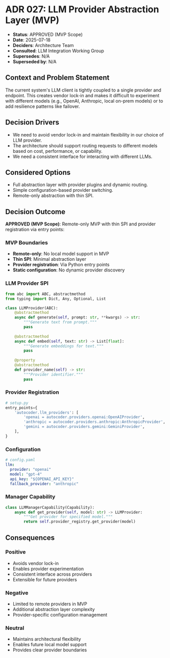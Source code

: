# ADR 027: LLM Provider Abstraction Layer (MVP)

*   **Status**: APPROVED (MVP Scope)
*   **Date**: 2025-07-18
*   **Deciders**: Architecture Team
*   **Consulted**: LLM Integration Working Group
*   **Supersedes**: N/A
*   **Superseded by**: N/A

## Context and Problem Statement

The current system's LLM client is tightly coupled to a single provider and endpoint. This creates vendor lock-in and makes it difficult to experiment with different models (e.g., OpenAI, Anthropic, local on-prem models) or to add resilience patterns like failover.

## Decision Drivers

*   We need to avoid vendor lock-in and maintain flexibility in our choice of LLM provider.
*   The architecture should support routing requests to different models based on cost, performance, or capability.
*   We need a consistent interface for interacting with different LLMs.

## Considered Options

*   Full abstraction layer with provider plugins and dynamic routing.
*   Simple configuration-based provider switching.
*   Remote-only abstraction with thin SPI.

## Decision Outcome

**APPROVED (MVP Scope)**: Remote-only MVP with thin SPI and provider registration via entry points:

### MVP Boundaries
- **Remote-only**: No local model support in MVP
- **Thin SPI**: Minimal abstraction layer
- **Provider registration**: Via Python entry points
- **Static configuration**: No dynamic provider discovery

### LLM Provider SPI
```python
from abc import ABC, abstractmethod
from typing import Dict, Any, Optional, List

class LLMProvider(ABC):
    @abstractmethod
    async def generate(self, prompt: str, **kwargs) -> str:
        """Generate text from prompt."""
        pass
    
    @abstractmethod
    async def embed(self, text: str) -> List[float]:
        """Generate embeddings for text."""
        pass
    
    @property
    @abstractmethod
    def provider_name(self) -> str:
        """Provider identifier."""
        pass
```

### Provider Registration
```python
# setup.py
entry_points={
    'autocoder.llm_providers': [
        'openai = autocoder.providers.openai:OpenAIProvider',
        'anthropic = autocoder.providers.anthropic:AnthropicProvider',
        'gemini = autocoder.providers.gemini:GeminiProvider',
    ],
}
```

### Configuration
```yaml
# config.yaml
llm:
  provider: "openai"
  model: "gpt-4"
  api_key: "${OPENAI_API_KEY}"
  fallback_provider: "anthropic"
```

### Manager Capability
```python
class LLMManagerCapability(Capability):
    async def get_provider(self, model: str) -> LLMProvider:
        """Get provider for specified model."""
        return self.provider_registry.get_provider(model)
```

## Consequences

### Positive
- Avoids vendor lock-in
- Enables provider experimentation
- Consistent interface across providers
- Extensible for future providers

### Negative
- Limited to remote providers in MVP
- Additional abstraction layer complexity
- Provider-specific configuration management

### Neutral
- Maintains architectural flexibility
- Enables future local model support
- Provides clear provider boundaries 